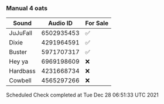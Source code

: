 ### Manual 4 oats
Sound         | Audio ID     | For Sale
------------- | ------------ | ----------
JuJuFall | 6502935453 | ✅
Dixie | 4291964591 | ✅
Buster | 5971707317 | ✅
Hey ya | 6969198609 | ❌
Hardbass | 4231668734 | ❌
Cowbell | 4565297266 | ❌

Scheduled Check completed at Tue Dec 28 06:51:33 UTC 2021
